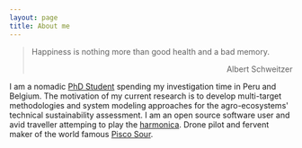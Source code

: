 ```yaml
---
layout: page
title: About me
---
```


> Happiness is nothing more than good health and a bad memory.
> <div style="text-align: right"> Albert Schweitzer </div>

I am a nomadic [PhD Student](https://www.kuleuven.be/wieiswie/en/person/00090839) spending my investigation time in Peru and Belgium. The motivation of my current research is to develop multi-target methodologies and system modeling approaches for the agro-ecosystems' technical sustainability assessment. I am an open source software user and avid traveller attemping to play the [harmonica](https://allaboutharmonicas.com/review-on-the-hohner-special-20-harmonica). Drone pilot and fervent maker of the world famous [Pisco Sour](http://www.nytimes.com/2012/04/15/travel/enjoying-pisco-cocktails-in-lima-peru.html).
